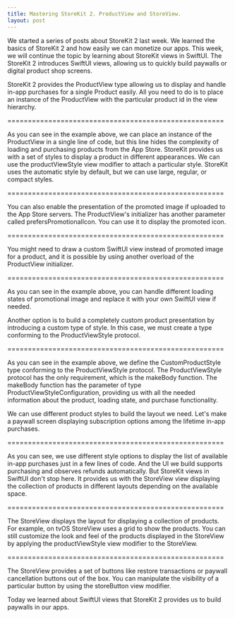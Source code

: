 ```yaml
---
title: Mastering StoreKit 2. ProductView and StoreView.
layout: post
---
```


We started a series of posts about StoreKit 2 last week. We learned the basics of StoreKit 2 and how easily we can monetize our apps. This week, we will continue the topic by learning about StoreKit views in SwiftUI. The StoreKit 2 introduces SwiftUI views, allowing us to quickly build paywalls or digital product shop screens.

StoreKit 2 provides the ProductView type allowing us to display and handle in-app purchases for a single Product easily. All you need to do is to place an instance of the ProductView with the particular product id in the view hierarchy.

=====================================================

As you can see in the example above, we can place an instance of the ProductView in a single line of code, but this line hides the complexity of loading and purchasing products from the App Store. StoreKit provides us with a set of styles to display a product in different appearances. We can use the productViewStyle view modifier to attach a particular style. StoreKit uses the automatic style by default, but we can use large, regular, or compact styles.

=====================================================

You can also enable the presentation of the promoted image if uploaded to the App Store servers. The ProductView's initializer has another parameter called prefersPromotionalIcon. You can use it to display the promoted icon.

=====================================================

You might need to draw a custom SwiftUI view instead of promoted image for a product, and it is possible by using another overload of the ProductView initializer.

=====================================================

As you can see in the example above, you can handle different loading states of promotional image and replace it with your own SwiftUI view if needed.

Another option is to build a completely custom product presentation by introducing a custom type of style. In this case, we must create a type conforming to the ProductViewStyle protocol.

=====================================================

As you can see in the example above, we define the CustomProductStyle type conforming to the ProductViewStyle protocol. The ProductViewStyle protocol has the only requirement, which is the makeBody function. The makeBody function has the parameter of type ProductViewStyleConfiguration, providing us with all the needed information about the product, loading state, and purchase functionality. 

We can use different product styles to build the layout we need. Let's make a paywall screen displaying subscription options among the lifetime in-app purchases.

=====================================================

As you can see, we use different style options to display the list of available in-app purchases just in a few lines of code. And the UI we build supports purchasing and observes refunds automatically. But StoreKit views in SwiftUI don't stop here. It provides us with the StoreView view displaying the collection of products in different layouts depending on the available space.

=====================================================

The StoreView displays the layout for displaying a collection of products. For example, on tvOS StoreView uses a grid to show the products. You can still customize the look and feel of the products displayed in the StoreView by applying the productViewStyle view modifier to the StoreView.

=====================================================

The StoreView provides a set of buttons like restore transactions or paywall cancellation buttons out of the box. You can manipulate the visibility of a particular button by using the storeButton view modifier.

Today we learned about SwiftUI views that StoreKit 2 provides us to build paywalls in our apps.

